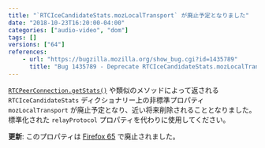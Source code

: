 ```yaml
---
title: "`RTCIceCandidateStats.mozLocalTransport` が廃止予定となりました"
date: "2018-10-23T16:20:00-04:00"
categories: ["audio-video", "dom"]
tags: []
versions: ["64"]
references:
    - url: "https://bugzilla.mozilla.org/show_bug.cgi?id=1435789"
      title: "Bug 1435789 - Deprecate RTCIceCandidateStats.mozLocalTransport and add protocol and relayProtocol"
---
```

[`RTCPeerConnection.getStats()`](https://developer.mozilla.org/docs/Web/API/RTCPeerConnection/getStats) や類似のメソッドによって返される `RTCIceCandidateStats` ディクショナリー上の非標準プロパティ `mozLocalTransport` が廃止予定となり、近い将来削除されることとなりました。標準化された `relayProtocol` プロパティを代わりに使用してください。

**更新**: このプロパティは [Firefox 65](https://www.fxsitecompat.dev/ja/docs/2018/rtcicecandidatestats-has-been-updated-to-the-latest-spec/) で廃止されました。
